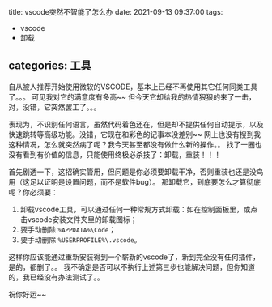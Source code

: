 title:  vscode突然不智能了怎么办
date: 2021-09-13 09:37:00
tags:
- vscode
- 卸载

categories: 工具
---

自从被人推荐开始使用微软的VSCODE，基本上已经不再使用其它任何同类工具了。。。
可见我对它的满意度有多高~~
但今天它却给我的热情狠狠的来了一击，对，没错，它突然罢工了。。。

表现为，不识别任何语言，虽然代码着色还在，但是却不提供任何自动提示，以及快速跳转等高级功能。没错，它现在和彩色的记事本没差别~~
网上也没有搜到我这种情况，怎么就突然病了呢？我今天甚至都没有做什么新的操作。。
找了一圈也没有看到有价值的信息，只能使用终极必杀技了：卸载，重装！！！

首先剧透一下，这招确实管用，但问题是你必须要卸载干净，否则重装也还是没鸟用（这足以证明是设置问题，而不是软件bug）。
那卸载它，到底要怎么才算彻底呢？你必须要：

1. 卸载vscode工具，可以通过任何一种常规方式卸载：如在控制面板里，或点击vscode安装文件夹里的卸载图标；
2. 要手动删除 `%APPDATA%\Code`；
3. 要手动删除 `%USERPROFILE%\.vscode`。

这样你应该能通过重新安装得到一个崭新的vscode了，新到完全没有任何插件，是的，都删了。。
我不确定是否可以不执行上述第三步也能解决问题，但你知道的，我已经没有办法测试了。。

祝你好运~~